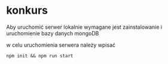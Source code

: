 # konkurs

Aby uruchomić serwer lokalnie wymagane jest zainstalowanie i uruchomienie bazy danych mongoDB

w celu uruchomienia serwera należy wpisać
```
npm init && npm run start
```
